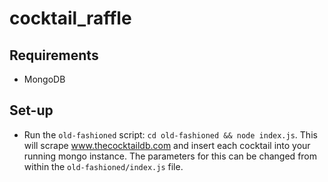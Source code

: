 # cocktail_raffle

## Requirements
* MongoDB

## Set-up 
* Run the `old-fashioned` script: `cd old-fashioned && node index.js`. This will scrape www.thecocktaildb.com and insert each cocktail into your running mongo instance. The parameters for this can be changed from within the `old-fashioned/index.js` file.